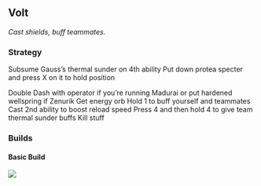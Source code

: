 ## Volt
*Cast shields, buff teammates.* 

### Strategy
Subsume Gauss’s thermal sunder on 4th ability
Put down protea specter and press X on it to hold position

Double Dash with operator if you’re running Madurai or put hardened wellspring if Zenurik
Get energy orb
Hold 1 to buff yourself and teammates
Cast 2nd ability to boost reload speed
Press 4 and then hold 4 to give team thermal sunder buffs
Kill stuff

### Builds
#### Basic Build
![](media/builds_volt_basic.png)
